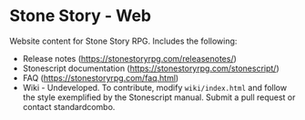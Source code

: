 # Stone Story - Web

Website content for Stone Story RPG. Includes the following:
- Release notes (https://stonestoryrpg.com/releasenotes/)
- Stonescript documentation (https://stonestoryrpg.com/stonescript/)
- FAQ (https://stonestoryrpg.com/faq.html)
- Wiki - Undeveloped. To contribute, modify `wiki/index.html` and follow the style exemplified by the Stonescript manual. Submit a pull request or contact standardcombo.

